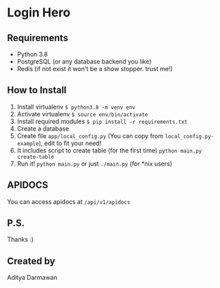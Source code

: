 # Login Hero

## Requirements
- Python 3.8
- PostgreSQL (or any database backend you like)
- Redis (if not exist it won't be a show stopper. trust me!)


## How to Install

1. Install virtualenv  ```$ python3.8 -m venv env```
2. Activate virtualenv ```$ source env/bin/activate```
3. Install required modules ```$ pip install -r requirements.txt```
4. Create a database
5. Create file ```app/local_config.py``` (You can copy from ```local_config.py-example```), edit to fit your need!
4. It includes script to create table (for the first time)  ```python main.py create-table```
5. Run it! ```python main.py``` or just ```./main.py``` (for *nix users)

## APIDOCS
You can access apidocs at ```/api/v1/apidocs```

## P.S.
Thanks :)


## Created by
Aditya Darmawan
